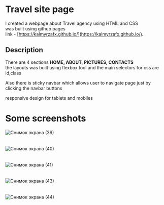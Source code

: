 # Travel site page

I created a webpage about Travel agency using HTML and CSS<br/>
was built using github pages<br/>
link - [https://kalmyrzafx.github.io/](https://kalmyrzafx.github.io/).

## Description
There are 4 sections **HOME, ABOUT, PICTURES, CONTACTS**<br/>
the layouts was built using flexbox tool and the main selectors for css are id,class<br/>

Also there is sticky navbar which allows user to navigate page just
by clicking the navbar buttons<br/>

responsive design for tablets and mobiles


# Some screenshots

![Снимок экрана (39)](https://user-images.githubusercontent.com/80804799/141840603-b728548d-3a0b-4db1-b106-3a8678dc91d3.png)
<br/>
<br/>
<br/>
![Снимок экрана (40)](https://user-images.githubusercontent.com/80804799/141840650-7da48a06-cc18-49fd-8e99-02e88919a074.png)
<br/>
<br/>
<br/>
![Снимок экрана (41)](https://user-images.githubusercontent.com/80804799/141840694-d54d1cee-20b6-4407-8918-4a7832774401.png)
<br/>
<br/>
<br/>
![Снимок экрана (43)](https://user-images.githubusercontent.com/80804799/141839987-3891c0d7-5316-4975-a8bc-1f866f45bfa0.png)
<br/>
<br/>
<br/>
![Снимок экрана (44)](https://user-images.githubusercontent.com/80804799/141840011-7710f172-6f09-4985-966f-ab340ae57c41.png)
